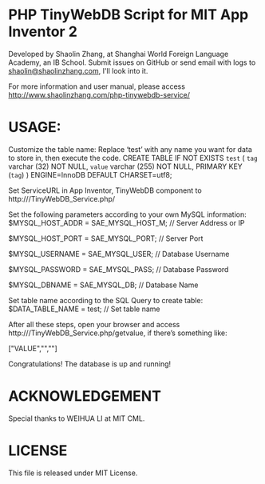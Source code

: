 PHP TinyWebDB Script for MIT App Inventor 2
====================
Developed by Shaolin Zhang, at Shanghai World Foreign Language Academy, an IB School.
Submit issues on GitHub or send email with logs to shaolin@shaolinzhang.com, I'll look into it.

For more information and user manual, please access http://www.shaolinzhang.com/php-tinywebdb-service/

USAGE:
===================
Customize the table name:
Replace ‘test’ with any name you want for data to store in, then execute the code.
CREATE TABLE IF NOT EXISTS `test` (
`tag` varchar (32) NOT NULL,
`value` varchar (255) NOT NULL,
PRIMARY KEY (`tag`)
) ENGINE=InnoDB DEFAULT CHARSET=utf8;

Set ServiceURL in App Inventor, TinyWebDB component to
http://<HOST NAME>/TinyWebDB_Service.php/

Set the following parameters according to your own MySQL information:
$MYSQL_HOST_ADDR = SAE_MYSQL_HOST_M; // Server Address or IP 

$MYSQL_HOST_PORT = SAE_MYSQL_PORT; // Server Port 

$MYSQL_USERNAME = SAE_MYSQL_USER; // Database Username 

$MYSQL_PASSWORD = SAE_MYSQL_PASS; // Database Password 

$MYSQL_DBNAME = SAE_MYSQL_DB; // Database Name

Set table name according to the SQL Query to create table:
$DATA_TABLE_NAME = test; // Set table name

After all these steps, open your browser and access
http://<HOST NAME>/TinyWebDB_Service.php/getvalue, if there’s something like:

["VALUE","",""]

Congratulations! The database is up and running!

ACKNOWLEDGEMENT
===================
Special thanks to WEIHUA LI at MIT CML.

LICENSE
===================
This file is released under MIT License.
